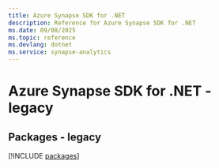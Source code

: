 ```yaml
---
title: Azure Synapse SDK for .NET
description: Reference for Azure Synapse SDK for .NET
ms.date: 09/08/2025
ms.topic: reference
ms.devlang: dotnet
ms.service: synapse-analytics
---
```

# Azure Synapse SDK for .NET - legacy
## Packages - legacy
[!INCLUDE [packages](synapse-index.md)]